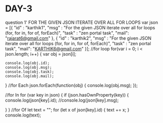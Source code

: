 # DAY-3
question 1' 
FOR THE GIVEN JSON ITERATE OVER ALL FOR LOOPS
var json = [{
    "id" : "karthik1", 
    "msg"   : "For the given JSON iterate over all for loops (for, for in, for of, forEach)",
    "task" : "zen portal task",
    "mail": "rajarat6@gmail.com"
},
{
    "id" : "karthik2", 
    "msg"   : "For the given JSON iterate over all for loops (for, for in, for of, forEach)",
    "task" : "zen portal task",
    "mail": "KARTHIK6@gmail.com"
}];
//for loop
for(var i = 0; i < json.length; i++) {
    var obj = json[i];

    console.log(obj.id);
    console.log(obj.msg);
    console.log(obj.task);
    console.log(obj.mail);

}
//for Each
json.forEach(function(obj) { console.log(obj.msg); });

//for In
for (var key in json) {
if (json.hasOwnProperty(key)) {
  console.log(json[key].id);
  //console.log(json[key].msg);
 
}
}
//for Of
let text = "";
for (let x of json[key].id) {
 text += x; 
}
 console.log(text);

